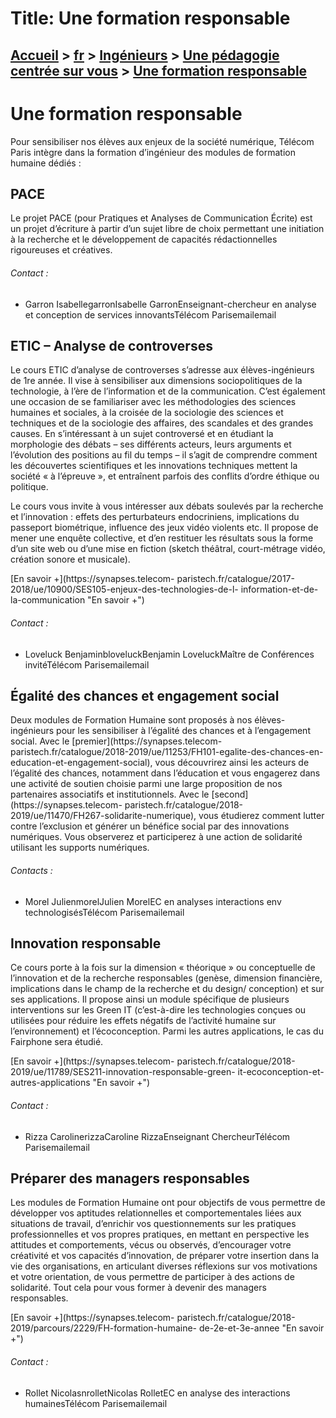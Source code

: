 # Title: Une formation responsable

## [Accueil](https://www.telecom-paris.fr "https://www.telecom-paris.fr") > [fr](https://www.telecom-paris.fr/fr "fr") > [Ingénieurs](https://www.telecom-paris.fr/fr/ingenieur "Ingénieurs") > [Une pédagogie centrée sur vous](https://www.telecom-paris.fr/fr/ingenieur/pedagogie "Une pédagogie centrée sur vous") > [Une formation responsable](https://www.telecom-paris.fr/fr/ingenieur/pedagogie/formation-responsable)

[](https://www.telecom-paris.fr/fr/accueil)

# Une formation responsable

Pour sensibiliser nos élèves aux enjeux de la société numérique, Télécom Paris
intègre dans la formation d’ingénieur des modules de formation humaine dédiés
:

## PACE

Le projet PACE (pour Pratiques et Analyses de Communication Écrite) est un
projet d’écriture à partir d’un sujet libre de choix permettant une initiation
à la recherche et le développement de capacités rédactionnelles rigoureuses et
créatives.

###### Contact :

  * Garron IsabellegarronIsabelle GarronEnseignant-chercheur en analyse et conception de services innovantsTélécom Parisemailemail

## ETIC – Analyse de controverses

Le cours ETIC d’analyse de controverses s’adresse aux élèves-ingénieurs de 1re
année. Il vise à sensibiliser aux dimensions sociopolitiques de la
technologie, à l’ère de l’information et de la communication. C’est également
une occasion de se familiariser avec les méthodologies des sciences humaines
et sociales, à la croisée de la sociologie des sciences et techniques et de la
sociologie des affaires, des scandales et des grandes causes. En s’intéressant
à un sujet controversé et en étudiant la morphologie des débats – ses
différents acteurs, leurs arguments et l’évolution des positions au fil du
temps – il s’agit de comprendre comment les découvertes scientifiques et les
innovations techniques mettent la société « à l’épreuve », et entraînent
parfois des conflits d’ordre éthique ou politique.

Le cours vous invite à vous intéresser aux débats soulevés par la recherche et
l’innovation : effets des perturbateurs endocriniens, implications du
passeport biométrique, influence des jeux vidéo violents etc. Il propose de
mener une enquête collective, et d’en restituer les résultats sous la forme
d’un site web ou d’une mise en fiction (sketch théâtral, court-métrage vidéo,
création sonore et musicale).

[En savoir +](https://synapses.telecom-
paristech.fr/catalogue/2017-2018/ue/10900/SES105-enjeux-des-technologies-de-l-
information-et-de-la-communication "En savoir +")

###### Contact :

  * Loveluck BenjaminbloveluckBenjamin LoveluckMaître de Conférences invitéTélécom Parisemailemail

## Égalité des chances et engagement social

Deux modules de Formation Humaine sont proposés à nos élèves-ingénieurs pour
les sensibiliser à l’égalité des chances et à l’engagement social. Avec le
[premier](https://synapses.telecom-
paristech.fr/catalogue/2018-2019/ue/11253/FH101-egalite-des-chances-en-
education-et-engagement-social), vous découvrirez ainsi les acteurs de
l’égalité des chances, notamment dans l’éducation et vous engagerez dans une
activité de soutien choisie parmi une large proposition de nos partenaires
associatifs et institutionnels. Avec le [second](https://synapses.telecom-
paristech.fr/catalogue/2018-2019/ue/11470/FH267-solidarite-numerique), vous
étudierez comment lutter contre l’exclusion et générer un bénéfice social par
des innovations numériques. Vous observerez et participerez à une action de
solidarité utilisant les supports numériques.

###### Contacts :

  * Morel JulienmorelJulien MorelEC en analyses interactions env technologisésTélécom Parisemailemail

## Innovation responsable

Ce cours porte à la fois sur la dimension « théorique » ou conceptuelle de
l’innovation et de la recherche responsables (genèse, dimension financière,
implications dans le champ de la recherche et du design/ conception) et sur
ses applications. Il propose ainsi un module spécifique de plusieurs
interventions sur les Green IT (c’est-à-dire les technologies conçues ou
utilisées pour réduire les effets négatifs de l’activité humaine sur
l’environnement) et l’écoconception. Parmi les autres applications, le cas du
Fairphone sera étudié.

[En savoir +](https://synapses.telecom-
paristech.fr/catalogue/2018-2019/ue/11789/SES211-innovation-responsable-green-
it-ecoconception-et-autres-applications "En savoir +")

###### Contact :

  * Rizza CarolinerizzaCaroline RizzaEnseignant ChercheurTélécom Parisemailemail

## Préparer des managers responsables

Les modules de Formation Humaine ont pour objectifs de vous permettre de
développer vos aptitudes relationnelles et comportementales liées aux
situations de travail, d’enrichir vos questionnements sur les pratiques
professionnelles et vos propres pratiques, en mettant en perspective les
attitudes et comportements, vécus ou observés, d’encourager votre créativité
et vos capacités d’innovation, de préparer votre insertion dans la vie des
organisations, en articulant diverses réflexions sur vos motivations et votre
orientation, de vous permettre de participer à des actions de solidarité. Tout
cela pour vous former à devenir des managers responsables.

[En savoir +](https://synapses.telecom-
paristech.fr/catalogue/2018-2019/parcours/2229/FH-formation-humaine-
de-2e-et-3e-annee "En savoir +")

###### Contact :

  * Rollet NicolasnrolletNicolas RolletEC en analyse des interactions humainesTélécom Parisemailemail

